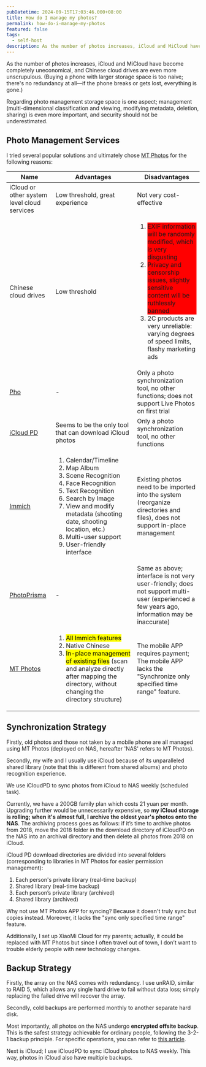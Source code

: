 ```yaml
---
pubDatetime: 2024-09-15T17:03:46.000+08:00
title: How do I manage my photos?
permalink: how-do-i-manage-my-photos
featured: false
tags:
  - self-host
description: As the number of photos increases, iCloud and MiCloud have become completely uneconomical. Chinese cloud drives are even more unscrupulous. I'll share my solution here.
---
```


As the number of photos increases, iCloud and MiCloud have become completely uneconomical, and Chinese cloud drives are even more unscrupulous. (Buying a phone with larger storage space is too naive; there's no redundancy at all—if the phone breaks or gets lost, everything is gone.)

Regarding photo management storage space is one aspect; management (multi-dimensional classification and viewing, modifying metadata, deletion, sharing) is even more important, and security should not be underestimated.

## Photo Management Services

I tried several popular solutions and ultimately chose [MT Photos](https://mtmt.tech/) for the following reasons:

<table>
  <thead>
    <tr>
      <th>Name</th>
      <th>Advantages</th>
      <th>Disadvantages</th>
    </tr>
  </thead>
  <tbody>
    <tr>
      <td>iCloud or other system level cloud services</td>
      <td>Low threshold, great experience</td>
      <td>Not very cost-effective</td>
    </tr>
    <tr>
      <td>Chinese cloud drives</td>
      <td>Low threshold</td>
      <td>
        <ol>
          <li style="background-color: red;">EXIF information will be randomly modified, which is very disgusting</li>
          <li style="background-color: red;">Privacy and censorship issues, slightly sensitive content will be ruthlessly banned</li>
          <li>2C products are very unreliable: varying degrees of speed limits, flashy marketing ads</li>
        </ol>
      </td>
    </tr>
    <tr>
      <td><a href="https://github.com/fregie/pho">Pho</a></td>
      <td>-</td>
      <td>Only a photo synchronization tool, no other functions; does not support Live Photos on first trial</td>
    </tr>
    <tr>
      <td><a href="https://github.com/icloud-photos-downloader/icloud_photos_downloader">iCloud PD</a></td>
      <td>Seems to be the only tool that can download iCloud photos</td>
      <td>Only a photo synchronization tool, no other functions</td>
    </tr>
    <tr>
      <td><a href="https://github.com/immich-app/immich">Immich</a></td>
      <td>
        <ol>
          <li>Calendar/Timeline</li>
          <li>Map Album</li>
          <li>Scene Recognition</li>
          <li>Face Recognition</li>
          <li>Text Recognition</li>
          <li>Search by Image</li>
          <li>View and modify metadata (shooting date, shooting location, etc.)</li>
          <li>Multi-user support</li>
          <li>User-friendly interface</li>
        </ol>
      </td>
      <td>Existing photos need to be imported into the system (reorganize directories and files), does not support in-place management</td>
    </tr>
    <tr>
      <td><a href="https://www.photoprism.app">PhotoPrisma</a></td>
      <td>-</td>
      <td>Same as above; interface is not very user-friendly; does not support multi-user (experienced a few years ago, information may be inaccurate)</td>
    </tr>
    <tr>
      <td><a href="https://mtmt.tech/">MT Photos</a></td>
      <td>
        <ol>
          <li><mark>All Immich features</mark></li>
          <li>Native Chinese</li>
          <li><mark>In-place management of existing files</mark> (scan and analyze directly after mapping the directory, without changing the directory structure)</li>
        </ol>
      </td>
      <td>The mobile APP requires payment; The mobile APP lacks the "Synchronize only specified time range" feature.</td>
    </tr>
  </tbody>
</table>

## Synchronization Strategy

Firstly, old photos and those not taken by a mobile phone are all managed using MT Photos (deployed on NAS, hereafter 'NAS' refers to MT Photos).

Secondly, my wife and I usually use iCloud because of its unparalleled shared library (note that this is different from shared albums) and photo recognition experience.

We use iCloudPD to sync photos from iCloud to NAS weekly (scheduled task).

Currently, we have a 200GB family plan which costs 21 yuan per month. Upgrading further would be unnecessarily expensive, so **my iCloud storage is rolling; when it's almost full, I archive the oldest year's photos onto the NAS**. The archiving process goes as follows: if it’s time to archive photos from 2018, move the 2018 folder in the download directory of iCloudPD on the NAS into an archival directory and then delete all photos from 2018 on iCloud.

iCloud PD download directories are divided into several folders (corresponding to libraries in MT Photos for easier permission management):

1. Each person's private library (real-time backup)
2. Shared library (real-time backup)
3. Each person’s private library (archived)
4. Shared library (archived)

Why not use MT Photos APP for syncing? Because it doesn't truly sync but copies instead. Moreover, it lacks the "sync only specified time range" feature.

Additionally, I set up XiaoMi Cloud for my parents; actually, it could be replaced with MT Photos but since I often travel out of town, I don’t want to trouble elderly people with new technology changes.

## Backup Strategy

Firstly, the array on the NAS comes with redundancy. I use unRAID, similar to RAID 5, which allows any single hard drive to fail without data loss; simply replacing the failed drive will recover the array.

Secondly, cold backups are performed monthly to another separate hard disk.

Most importantly, all photos on the NAS undergo **encrypted offsite backup**. This is the safest strategy achievable for ordinary people, following the 3-2-1 backup principle. For specific operations, you can refer to [this article](/posts/offsite-disaster-recovery-for-unraid-with-rclone).

Next is iCloud; I use iCloudPD to sync iCloud photos to NAS weekly. This way, photos in iCloud also have multiple backups.
